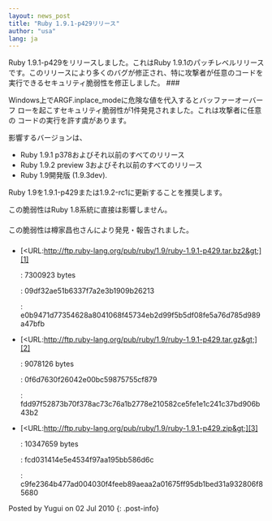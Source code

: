```yaml
---
layout: news_post
title: "Ruby 1.9.1-p429リリース"
author: "usa"
lang: ja
---
```


 Ruby 1.9.1-p429をリリースしました。これはRuby 1.9.1のパッチレベルリリースです。このリリースにより多くのバグが修正され、特に攻撃者が任意のコードを実行できるセキュリティ脆弱性を修正しました。 ### 

Windows上でARGF.inplace\_modeに危険な値を代入するとバッファーオーバーフ
ローを起こすセキュリティ脆弱性が1件発見されました。これは攻撃者に任意の コードの実行を許す虞があります。

影響するバージョンは、

* Ruby 1.9.1 p378およびそれ以前のすべてのリリース
* Ruby 1.9.2 preview 3およびそれ以前のすべてのリリース
* Ruby 1.9開発版 (1.9.3dev).

Ruby 1.9を1.9.1-p429または1.9.2-rc1に更新することを推奨します。

この脆弱性はRuby 1.8系統に直接は影響しません。

#### 

この脆弱性は樽家昌也さんにより発見・報告されました。

### 

* [&lt;URL:http://ftp.ruby-lang.org/pub/ruby/1.9/ruby-1.9.1-p429.tar.bz2&gt;][1]
  
  : 7300923 bytes
  
  
  : 09df32ae51b6337f7a2e3b1909b26213
  
  
  : e0b9471d77354628a8041068f45734eb2d99f5b5df08fe5a76d785d989a47bfb

* [&lt;URL:http://ftp.ruby-lang.org/pub/ruby/1.9/ruby-1.9.1-p429.tar.gz&gt;][2]
  
  : 9078126 bytes
  
  
  : 0f6d7630f26042e00bc59875755cf879
  
  
  : fdd97f52873b70f378ac73c76a1b2778e210582ce5fe1e1c241c37bd906b43b2

* [&lt;URL:http://ftp.ruby-lang.org/pub/ruby/1.9/ruby-1.9.1-p429.zip&gt;][3]
  
  : 10347659 bytes
  
  
  : fcd031414e5e4534f97aa195bb586d6c
  
  
  : c9fe2364b477ad004030f4feeb89aeaa2a01675ff95db1bed31a932806f85680

Posted by Yugui on 02 Jul 2010
{: .post-info}



[1]: http://ftp.ruby-lang.org/pub/ruby/1.9/ruby-1.9.1-p429.tar.bz2 
[2]: http://ftp.ruby-lang.org/pub/ruby/1.9/ruby-1.9.1-p429.tar.gz 
[3]: http://ftp.ruby-lang.org/pub/ruby/1.9/ruby-1.9.1-p429.zip 
